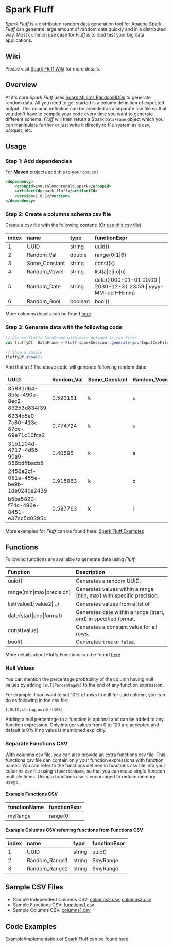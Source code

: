 # Spark Fluff

_Spark Fluff_ is a distributed random data generation tool for [Apache Spark](https://spark.apache.org/). _Fluff_ can generate large amount of random data quickly and in a distributed way. Most common use case for _Fluff_ is to load test your big data applications.

## Wiki

Please visit [Spark Fluff Wiki](https://github.com/solomonronald/spark-fluff/wiki) for more details.

## Overview

At it's core _Spark Fluff_ uses [Spark MLlib's RandomRDDs](https://spark.apache.org/docs/3.0.0-preview/api/scala/org/apache/spark/mllib/random/RandomRDDs$.html) to generate random data. All you need to get started is a column definition of expected output. This column definition can be provided as a separate csv file so that you don't have to compile your code every time you want to generate different schema. _Fluff_ will then return a Spark `DataFrame` object which you can manipulate further or just write it directly to file system as a csv, parquet, etc.

## Usage

### Step 1: Add dependencies

For __Maven__ projects add this to your `pom.xml`

``` xml
<dependency>
    <groupId>com.solomonronald.spark</groupId>
    <artifactId>spark-fluff</artifactId>
    <version>1.0.1</version>
</dependency>
```

### Step 2: Create a columns schema csv file

Create a csv file with the following content: ([Or use this csv file](./src/test/resources/columns3.csv))

|index|name|type|functionExpr|
|:---|:---|:---|:---|
|1|UUID|string|uuid()|
|2|Random_Val|double|range(0\|1\|6)|
|3|Some_Constant|string|const(k)|
|4|Random_Vowel|string|list(a\|e\|i\|o\|u)|
|5|Random_Date|string|date(2000-01-01 00:00 \| 2030-12-31 23:59 \| yyyy-MM-dd HH:mm)
|6|Random_Bool|boolean|bool()

More columns details can be found [here](https://github.com/solomonronald/spark-fluff/wiki/Column-Details).

### Step 3: Generate data with the following code

``` scala
// Create fluffy DataFrame with data defined in csv files
val fluffyDf: DataFrame = Fluff(sparkSession).generate(yourInputCsvFilePath, numRows = 100)
    
// Show a sample
fluffyDf.show(5)
```

And that's it! The above code will generate following random data:

|UUID|Random_Val|Some_Constant|Random_Vowel|Random_Date|Random_Bool
|:---|:---|:---|:---|:---|:---|
|85881d64-8bfe-490e-8ec2-83253d834f39|0.593161|k|u|2006-10-02 18:28|false|
|6234b5a0-7c80-413c-87cc-69e71c10fca2|0.774724|k|u|2029-04-21 11:48|true|
|31b1104d-4717-4d55-90a9-556bdffbacb5|0.40595|k|a|2006-10-22 18:49|true|
|2456e2cf-051e-455e-be9b-1de024be2439|0.915863|k|o|2023-11-07 14:03|false|
|b5ba5820-f74c-496e-8451-e37ac5d0395c|0.597763|k|i|2007-05-02 21:03|true|

More examples for _Fluff_ can be found here: [Spark Fluff Examples](https://github.com/solomonronald/spark-fluff-examples)

## Functions

Following functions are available to generate data using _Fluff_

| Function | Description |
| :-- | :-- |
| uuid() | Generates a random UUID. |
| range(min\|max\|precision) | Generates values within a range [min, max) with specific precision. |
| list(value1\|value2\|...) | Generates values from a list of `|` delimited items. |
| date(start\|end\|format) | Generates date within a range [start, end) in specified format. |
| const(value) | Generates a constant value for all rows. |
| bool() | Generates `true` or `false`. |

More details about Fluffy Functions can be found [here](https://github.com/solomonronald/spark-fluff/wiki/Fluffy-Functions).

### Null Values

You can mention the percentage probability of the column having null values by adding `[nullPercentage%]` to the end of any function expression.

For example if you want to set 10% of rows to null for uuid column, you can do as following in the csv file:

```csv
1,UUID,string,uuid()[10%]
```

Adding a null percentage to a function is optional and can be added to any function expression. Only integer values from 0 to 100 are accepted and default is 0% if no value is mentioned explicitly.

### Separate Functions CSV

With columns csv file, you can also provide an extra functions csv file. This functions csv file can contain only your function expressions with function names. You can refer to the functions defined in functions csv file into your columns csv file using `$functionName`, so that you can reuse single function multiple times. Using a functions csv is encouraged to reduce memory usage.

#### Example Functions CSV

| functionName | functionExpr |
| :--- | :--- |
| myRange | range(0|100|2)[20%] |

#### Example Columns CSV referring functions from Functions CSV

|index|name|type|functionExpr|
|:---|:---|:---|:---|
|1|UUID|string|uuid()|
|2|Random_Range1|string|$myRange|
|3|Random_Range2|string|$myRange|

## Sample CSV Files

- Sample Independent Columns CSV: [columns2.csv](./src/test/resources/columns2.csv), [columns3.csv](./src/test/resources/columns3.csv)
- Sample Functions CSV: [functions1.csv](./src/test/resources/functions1.csv)
- Sample Columns CSV: [columns1.csv](./src/test/resources/columns1.csv)

## Code Examples

Example/Implementation of Spark Fluff can be found [here](https://github.com/solomonronald/spark-fluff-examples).
